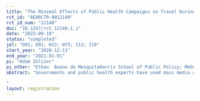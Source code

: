 ```yaml
---
title: "The Minimal Effects of Public Health Campaigns on Travel During the COVID-19 Pandemic"
rct_id: "AEARCTR-0012148"
rct_id_num: "12148"
doi: "10.1257/rct.12148-1.1"
date: "2023-09-19"
status: "completed"
jel: "D01; D91; H12; H75; I12; I18"
start_year: "2020-12-11"
end_year: "2021-01-01"
pi: "Adam Zelizer"
pi_other: "Ethan  Bueno de MesquitaHarris School of Public Policy; Mehdi ShadmehrUniversity of North Carolina at Chapel Hill; Benjamin ShaverHarris School of Public Policy"
abstract: "Governments and public health experts have used mass media campaigns to limit the spread of COVID-19 by encouraging social distancing. This paper explores the effectiveness of a health campaign via a large-scale field experiment conducted in Cook County, Illinois. In December 2020, approximately 125,000 households were sent mail from the University of Chicago Medicine encouraging social distancing during the holiday season. Within targeted geographies, we varied both the dosage of treatments as well as publicity --- whether recipients were informed that their neighbors also received the messages --- to highlight the strategic considerations underlying social distancing. We find minimal effects of the campaign on travel during the holidays and on other social distancing behavior. We consider our results in light of a similar intervention reported in Breza et al (2021) and conclude that travel was unlikely to be influenced by messages from public health experts prior to the 2020 holiday season.
"
layout: registration
---
```


